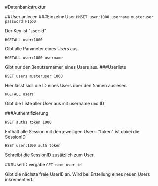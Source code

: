 #Datenbankstruktur


##User anlegen
###Einzelne User
`HMSET user:1000 username musteruser password P1pp0`

Der Key ist "user:id"

`HGETALL user:1000`

Gibt alle Parameter eines Users aus.

`HGETALL user:1000 username`

Gibt nur den Benutzernamen eines Users aus.
###Userliste

`HSET users musteruser 1000 `

Hier lässt sich die ID eines Users über den Namen auslesen.

`HGETALL users`

Gibt die Liste aller User aus mit username und ID

###Authentifizierung

`HSET auths token 1000`

Enthält alle Session mit den jeweiligen Usern. "token" ist dabei die SessionID

`HSET user:1000 auth token`

Schreibt die SessionID zusätzlich zum User.

###UserID vergabe
`GET next_user_id`

Gibt die nächste freie UserID an. Wird bei Erstellung eines neuen Users inkrementiert.
